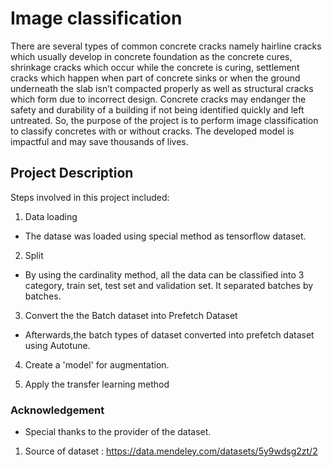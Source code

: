 # Image classification
There are several types of common concrete cracks namely hairline cracks which usually develop in concrete foundation as the concrete cures, shrinkage cracks which occur while the concrete is curing, settlement cracks which happen when part of concrete sinks or when the ground underneath the slab isn’t compacted properly as well as structural cracks which form due to incorrect design. Concrete cracks may endanger the safety and durability of a building if not being identified quickly and left untreated. So, the purpose of the project is to perform image classification to classify concretes with or without cracks. The developed model is impactful and may save thousands of lives.
 
## Project Description
 Steps involved in this project included:
 1. Data loading 
 - The datase was loaded using special method as tensorflow dataset.

 2. Split
 - By using the cardinality method, all the data can be classified into 3 category, train set, test set and validation set. It separated batches by batches.

 3. Convert the the Batch dataset into Prefetch Dataset
 - Afterwards,the batch types of dataset converted into prefetch dataset using Autotune.

 4. Create a 'model' for augmentation.

 5. Apply the transfer learning method
 
 

 ### Acknowledgement 
 - Special thanks to the provider of the dataset.
 1. Source of dataset : https://data.mendeley.com/datasets/5y9wdsg2zt/2
